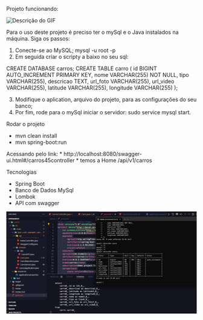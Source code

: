 Projeto funcionando:

![Descrição do GIF](https://github.com/thiag0ferreira/springboot/blob/master/apis.gif)

Para o uso deste projeto é preciso ter o mySql e o Java instalados na máquina.
Siga os passos: 
1. Conecte-se ao MySQL; mysql -u root -p
2. Em seguida criar o scripty a baixo no seu sql:

CREATE DATABASE carros;
CREATE TABLE carro (
    id BIGINT AUTO_INCREMENT PRIMARY KEY,
    nome VARCHAR(255) NOT NULL,
    tipo VARCHAR(255),
    descricao TEXT,
    url_foto VARCHAR(255),
    url_video VARCHAR(255),
    latitude VARCHAR(255),
    longitude VARCHAR(255)
);

3. Modifique o aplication, arquivo do projeto, para as configurações do seu banco;
4. Por fim, rode para o mySql iniciar o servidor: sudo service mysql start.

Rodar o projeto
- mvn clean install
- mvn spring-boot:run

Acessando pelo link: * http://localhost:8080/swagger-ui.html#/carros45controller * temos a Home
/api/v1/carros

Tecnologias 
- Spring Boot
- Banco de Dados MySql
- Lombok
- API com swagger

![Descrição da Imagem](https://github.com/thiag0ferreira/springboot/blob/master/mysql.png)

